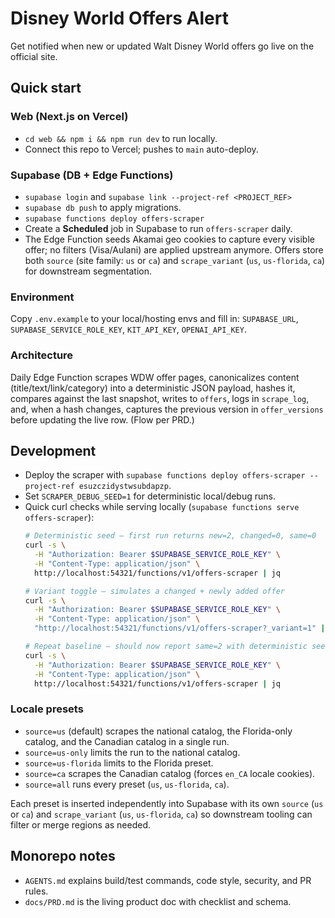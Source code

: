 # Disney World Offers Alert

Get notified when new or updated Walt Disney World offers go live on the official site.

## Quick start

### Web (Next.js on Vercel)
- `cd web && npm i && npm run dev` to run locally.
- Connect this repo to Vercel; pushes to `main` auto-deploy.

### Supabase (DB + Edge Functions)
- `supabase login` and `supabase link --project-ref <PROJECT_REF>`
- `supabase db push` to apply migrations.
- `supabase functions deploy offers-scraper`
- Create a **Scheduled** job in Supabase to run `offers-scraper` daily.
- The Edge Function seeds Akamai geo cookies to capture every visible offer; no filters (Visa/Aulani) are applied upstream anymore. Offers store both `source` (site family: `us` or `ca`) and `scrape_variant` (`us`, `us-florida`, `ca`) for downstream segmentation.

### Environment
Copy `.env.example` to your local/hosting envs and fill in:
`SUPABASE_URL`, `SUPABASE_SERVICE_ROLE_KEY`, `KIT_API_KEY`, `OPENAI_API_KEY`.

### Architecture
Daily Edge Function scrapes WDW offer pages, canonicalizes content (title/text/link/category) into a deterministic JSON payload, hashes it, compares against the last snapshot, writes to `offers`, logs in `scrape_log`, and, when a hash changes, captures the previous version in `offer_versions` before updating the live row. (Flow per PRD.)

## Development
- Deploy the scraper with `supabase functions deploy offers-scraper --project-ref esuzczidystwsubdapzp`.
- Set `SCRAPER_DEBUG_SEED=1` for deterministic local/debug runs.
- Quick curl checks while serving locally (`supabase functions serve offers-scraper`):
  ```bash
  # Deterministic seed — first run returns new=2, changed=0, same=0
  curl -s \
    -H "Authorization: Bearer $SUPABASE_SERVICE_ROLE_KEY" \
    -H "Content-Type: application/json" \
    http://localhost:54321/functions/v1/offers-scraper | jq

  # Variant toggle — simulates a changed + newly added offer
  curl -s \
    -H "Authorization: Bearer $SUPABASE_SERVICE_ROLE_KEY" \
    -H "Content-Type: application/json" \
    "http://localhost:54321/functions/v1/offers-scraper?_variant=1" | jq

  # Repeat baseline — should now report same=2 with deterministic seed
  curl -s \
    -H "Authorization: Bearer $SUPABASE_SERVICE_ROLE_KEY" \
    -H "Content-Type: application/json" \
    http://localhost:54321/functions/v1/offers-scraper | jq
  ```

### Locale presets
- `source=us` (default) scrapes the national catalog, the Florida-only catalog, and the Canadian catalog in a single run.
- `source=us-only` limits the run to the national catalog.
- `source=us-florida` limits to the Florida preset.
- `source=ca` scrapes the Canadian catalog (forces `en_CA` locale cookies).
- `source=all` runs every preset (`us`, `us-florida`, `ca`).

Each preset is inserted independently into Supabase with its own `source` (`us` or `ca`) and `scrape_variant` (`us`, `us-florida`, `ca`) so downstream tooling can filter or merge regions as needed.

## Monorepo notes
- `AGENTS.md` explains build/test commands, code style, security, and PR rules.
- `docs/PRD.md` is the living product doc with checklist and schema.
